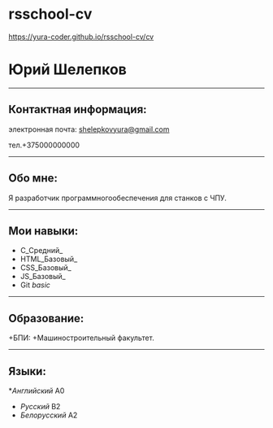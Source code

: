# rsschool-cv
https://yura-coder.github.io/rsschool-cv/cv

#  Юрий  Шелепков

***

##  Контактная  информация:

электронная почта:  shelepkovyura@gmail.com

тел.+375000000000

***

##  Обо  мне:

Я  разработчик  программногообеспечения  для  станков  с  ЧПУ.

***

##  Мои  навыки:

*  C_Средний_
* HTML_Базовый_
*  CSS_Базовый_
*  JS_Базовый_
*  Git _basic_

***

##  Образование:

+БПИ:
    +Машиностроительный факультет.

***

##  Языки:

*_Английский_  A0
* _Русский_ B2
* _Белорусский_ A2
